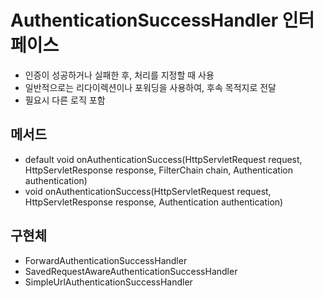 # AuthenticationSuccessHandler 인터페이스

- 인증이 성공하거나 실패한 후, 처리를 지정할 때 사용
- 일반적으로는 리다이렉션이나 포워딩을 사용하여, 후속 목적지로 전달
- 필요시 다른 로직 포함

## 메서드

- default void onAuthenticationSuccess​(HttpServletRequest request, HttpServletResponse response, FilterChain chain, Authentication authentication)
- void onAuthenticationSuccess​(HttpServletRequest request, HttpServletResponse response, Authentication authentication)

## 구현체

- ForwardAuthenticationSuccessHandler
- SavedRequestAwareAuthenticationSuccessHandler
- SimpleUrlAuthenticationSuccessHandler
